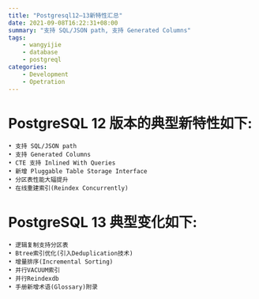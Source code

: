 ```yaml
---
title: "Postgresql12—13新特性汇总"
date: 2021-09-08T16:22:31+08:00
summary: "支持 SQL/JSON path, 支持 Generated Columns"
tags:
    - wangyijie
    - database
    - postgreql
categories:
    - Development
    - Opetration
---
```

# PostgreSQL 12 版本的典型新特性如下:
	• 支持 SQL/JSON path
	• 支持 Generated Columns
	• CTE 支持 Inlined With Queries
	• 新增 Pluggable Table Storage Interface
	• 分区表性能大辐提升
    • 在线重建索引(Reindex Concurrently)
# PostgreSQL 13 典型变化如下:
	• 逻辑复制支持分区表
	• Btree索引优化(引入Deduplication技术)
	• 增量排序(Incremental Sorting)
	• 并行VACUUM索引
	• 并行Reindexdb
    • 手册新增术语(Glossary)附录